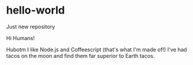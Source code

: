 # hello-world
Just new repository

Hi Humans!

Hubotm I like Node.js and Coffeescript (that's what I'm made of!)
I've had tacos on the moon and find them far superior to Earth tacos.
